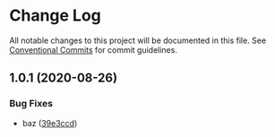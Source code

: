 # Change Log

All notable changes to this project will be documented in this file.
See [Conventional Commits](https://conventionalcommits.org) for commit guidelines.

## 1.0.1 (2020-08-26)


### Bug Fixes

* baz ([39e3ccd](https://github.com/ianlamb/lerna-poc/commit/39e3ccd628487dd0af8ccf00c5b6e718d112a26e))

